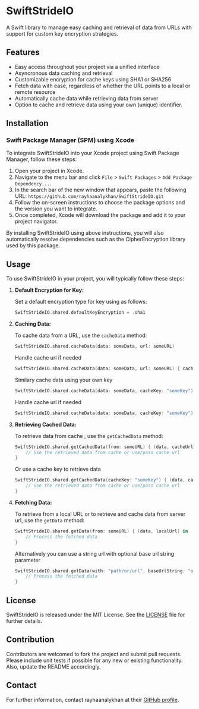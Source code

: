 # SwiftStrideIO

A Swift library to manage easy caching and retrieval of data from URLs with support for custom key encryption strategies.

## Features

- Easy access throughout your project via a unified interface
- Asyncronous data caching and retrieval
- Customizable encryption for cache keys using SHA1 or SHA256
- Fetch data with ease, regardless of whether the URL points to a local or remote resource
- Automatically cache data while retrieving data from server
- Option to cache and retrieve data using your own (unique) identifier.

## Installation

### Swift Package Manager (SPM) using Xcode

To integrate SwiftStrideIO into your Xcode project using Swift Package Manager, follow these steps:

1. Open your project in Xcode.
2. Navigate to the menu bar and click `File` > `Swift Packages` > `Add Package Dependency...`.
3. In the search bar of the new window that appears, paste the following URL: `https://github.com/rayhaanalykhan/SwiftStrideIO.git`
4. Follow the on-screen instructions to choose the package options and the version you want to integrate.
5. Once completed, Xcode will download the package and add it to your project navigator.

By installing SwiftStrideIO using above instructions, you will also automatically resolve dependencies such as the CipherEncryption library used by this package.

## Usage

To use SwiftStrideIO in your project, you will typically follow these steps:

1. **Default Encryption for Key:**

    Set a default encryption type for key using as follows:

    ```swift
    SwiftStrideIO.shared.defaultKeyEncryption = .sha1
    ```

2. **Caching Data:**

    To cache data from a URL, use the `cacheData` method:

    ```swift
    SwiftStrideIO.shared.cacheData(data: someData, url: someURL)
    ```
    Handle cache url if needed

    ```swift
    SwiftStrideIO.shared.cacheData(data: someData, url: someURL) { cacheUrl in }
    ```

    Similary cache data using your own key

    ```swift
    SwiftStrideIO.shared.cacheData(data: someData, cacheKey: "someKey")
    ```
    Handle cache url if needed

    ```swift
    SwiftStrideIO.shared.cacheData(data: someData, cacheKey: "someKey") { cacheUrl in }
    ```

3. **Retrieving Cached Data:**

    To retrieve data from cache , use the `getCachedData` method:

    ```swift
    SwiftStrideIO.shared.getCachedData(from: someURL) { (data, cacheUrl) in
        // Use the retrieved data from cache or use/pass cache url
    }
    ```
    Or use a cache key to retrieve data

    ```swift
    SwiftStrideIO.shared.getCachedData(cacheKey: "someKey") { (data, cacheUrl) in
        // Use the retrieved data from cache or use/pass cache url
    }
    ```

4. **Fetching Data:**

    To retrieve from a local URL or to retrieve and cache data from server url, use the `getData` method:
   
    ```swift
    SwiftStrideIO.shared.getData(from: someURL) { (data, localUrl) in
        // Process the fetched data
    }
    ```
    Alternatively you can use a string url with optional base url string parameter
    ```swift
    SwiftStrideIO.shared.getData(with: "path/or/url", baseUrlString: "optional/baseUrl") { (data, localUrl) in
        // Process the fetched data
    }
    ```


## License

SwiftStrideIO is released under the MIT License. See the [LICENSE](LICENSE) file for further details.

## Contribution

Contributors are welcomed to fork the project and submit pull requests. Please include unit tests if possible for any new or existing functionality. Also, update the README accordingly.

## Contact

For further information, contact rayhaanalykhan at their [GitHub profile](https://github.com/rayhaanalykhan).
